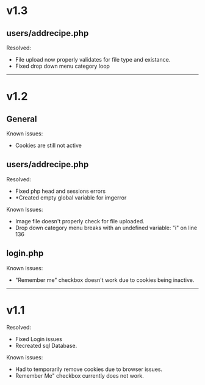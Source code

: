 # v1.3

## users/addrecipe.php

Resolved:
* File upload now properly validates for file type and existance.
* Fixed drop down menu category loop

--------------------------------------------------------------------------------------------------------------------------------

# v1.2


## General

Known issues:
* Cookies are still not active

## users/addrecipe.php

Resolved:

* Fixed php head and sessions errors
* *Created empty global variable for imgerror</li>
 

Known Issues:
 
 * Image file doesn't properly check for file uploaded.
 * Drop down category menu breaks with an undefined variable: "i" on line 136

 ## login.php

Known issues:

* "Remember me" checkbox doesn't work due to cookies being inactive.
  
------------------------------------------------------------------------------------------------

# v1.1


Resolved:

* Fixed Login issues
* Recreated sql Database.


Known issues:
  
* Had to temporarily remove cookies due to browser issues.
* Remember Me" checkbox currently does not work.
